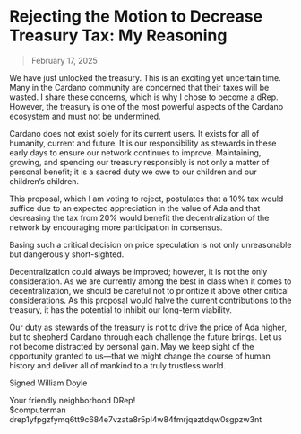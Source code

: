 # Rejecting the Motion to Decrease Treasury Tax: My Reasoning

>February 17, 2025

We have just unlocked the treasury. This is an exciting yet uncertain time. Many in the Cardano community are concerned that their taxes will be wasted. I share these concerns, which is why I chose to become a dRep. However, the treasury is one of the most powerful aspects of the Cardano ecosystem and must not be undermined. 

Cardano does not exist solely for its current users. It exists for all of humanity, current and future. It is our responsibility as stewards in these early days to ensure our network continues to improve. Maintaining, growing, and spending our treasury responsibly is not only a matter of personal benefit; it is a sacred duty we owe to our children and our children’s children. 

This proposal, which I am voting to reject, postulates that a 10% tax would suffice due to an expected appreciation in the value of Ada and that decreasing the tax from 20% would benefit the decentralization of the network by encouraging more participation in consensus. 

Basing such a critical decision on price speculation is not only unreasonable but dangerously short-sighted.

Decentralization could always be improved; however, it is not the only consideration. As we are currently among the best in class when it comes to decentralization, we should be careful not to prioritize it above other critical considerations. As this proposal would halve the current contributions to the treasury, it has the potential to inhibit our long-term viability. 

Our duty as stewards of the treasury is not to drive the price of Ada higher, but to shepherd Cardano through each challenge the future brings. Let us not become distracted by personal gain. May we keep sight of the opportunity granted to us—that we might change the course of human history and deliver all of mankind to a truly trustless world. 

Signed William Doyle

Your friendly neighborhood DRep! <br>
$computerman <br>
drep1yfpgzfymq6tt9c684e7vzata8r5pl4w84fmrjqeztdqw0sgpzw3nt
